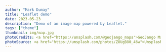 ```yaml
---
author: "Mark Dumay"
title: "Leaflet demo"
date: 2023-05-23
description: "Demo of an image map powered by Leaflet."
tags: ["theme"]
thumbnail: img/map.jpg
photoCredits: <a href="https://unsplash.com/@geojango_maps">GeoJango Maps</a>
photoSource: <a href="https://unsplash.com/photos/Z8UgB80_46w">Unsplash</a>
---
```


<div id="map" class="ratio ratio-16x9 w-100"></div>
